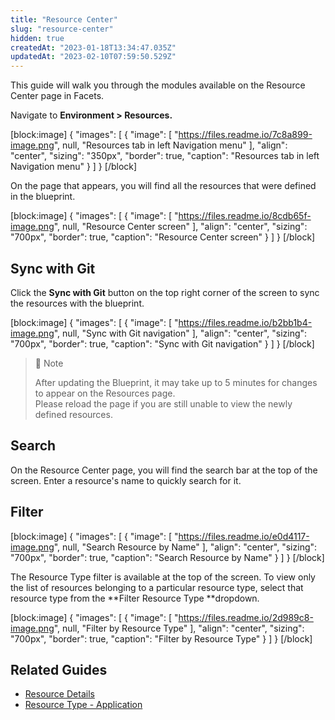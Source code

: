 ```yaml
---
title: "Resource Center"
slug: "resource-center"
hidden: true
createdAt: "2023-01-18T13:34:47.035Z"
updatedAt: "2023-02-10T07:59:50.529Z"
---
```

This guide will walk you through the modules available on the Resource Center page in Facets.

Navigate to **Environment > Resources.**

[block:image]
{
  "images": [
    {
      "image": [
        "https://files.readme.io/7c8a899-image.png",
        null,
        "Resources tab in left Navigation menu"
      ],
      "align": "center",
      "sizing": "350px",
      "border": true,
      "caption": "Resources tab in left Navigation menu"
    }
  ]
}
[/block]

On the page that appears, you will find all the resources that were defined in the blueprint. 

[block:image]
{
  "images": [
    {
      "image": [
        "https://files.readme.io/8cdb65f-image.png",
        null,
        "Resource Center screen"
      ],
      "align": "center",
      "sizing": "700px",
      "border": true,
      "caption": "Resource Center screen"
    }
  ]
}
[/block]

## Sync with Git

Click the **Sync with Git** button on the top right corner of the screen to sync the resources with the blueprint.

[block:image]
{
  "images": [
    {
      "image": [
        "https://files.readme.io/b2bb1b4-image.png",
        null,
        "Sync with Git navigation"
      ],
      "align": "center",
      "sizing": "700px",
      "border": true,
      "caption": "Sync with Git navigation"
    }
  ]
}
[/block]

> 📘 Note
> 
> After updating the Blueprint, it may take up to 5 minutes for changes to appear on the Resources page.  
> Please reload the page if you are still unable to view the newly defined resources.

## Search

On the Resource Center page, you will find the search bar at the top of the screen. Enter a resource's name to quickly search for it.

## Filter

[block:image]
{
  "images": [
    {
      "image": [
        "https://files.readme.io/e0d4117-image.png",
        null,
        "Search Resource by Name"
      ],
      "align": "center",
      "sizing": "700px",
      "border": true,
      "caption": "Search Resource by Name"
    }
  ]
}
[/block]

The Resource Type filter is available at the top of the screen. To view only the list of resources belonging to a particular resource type, select that resource type from the **Filter Resource Type **dropdown.

[block:image]
{
  "images": [
    {
      "image": [
        "https://files.readme.io/2d989c8-image.png",
        null,
        "Filter by Resource Type"
      ],
      "align": "center",
      "sizing": "700px",
      "border": true,
      "caption": "Filter by Resource Type"
    }
  ]
}
[/block]

## Related Guides

- [Resource Details](doc:resource-details)
- [Resource Type - Application](doc:resource-type-application)
